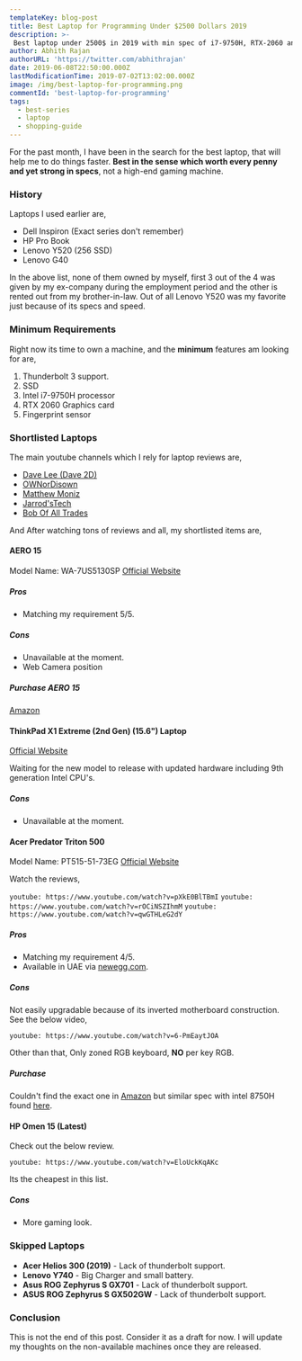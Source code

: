 ```yaml
---
templateKey: blog-post
title: Best Laptop for Programming Under $2500 Dollars 2019
description: >-
 Best laptop under 2500$ in 2019 with min spec of i7-9750H, RTX-2060 and Thunderbolt 3 support.
author: Abhith Rajan
authorURL: 'https://twitter.com/abhithrajan'
date: 2019-06-08T22:50:00.000Z
lastModificationTime: 2019-07-02T13:02:00.000Z
image: /img/best-laptop-for-programming.png
commentId: 'best-laptop-for-programming'
tags:
  - best-series
  - laptop
  - shopping-guide
---
```


For the past month, I have been in the search for the best laptop, that will help me to do things faster. **Best in the sense which worth every penny and yet strong in specs**, not a high-end gaming machine.

### History

Laptops I used earlier are,

- Dell Inspiron (Exact series don't remember)
- HP Pro Book
- Lenovo Y520 (256 SSD)
- Lenovo G40

In the above list, none of them owned by myself, first 3 out of the 4 was given by my ex-company during the employment period and the other is rented out from my brother-in-law. Out of all Lenovo Y520 was my favorite just because of its specs and speed.

### Minimum Requirements

Right now its time to own a machine, and the **minimum** features am looking for are,

1. Thunderbolt 3 support.
2. SSD
3. Intel i7-9750H processor
4. RTX 2060 Graphics card
5. Fingerprint sensor

### Shortlisted Laptops

The main youtube channels which I rely for laptop reviews are,

- [Dave Lee (Dave 2D)](https://www.youtube.com/channel/UCVYamHliCI9rw1tHR1xbkfw)
- [OWNorDisown](https://www.youtube.com/channel/UCkTweJExGMqp3NLvzvOn-yg)
- [Matthew Moniz](https://www.youtube.com/channel/UCVlMUh4WsDQvOxCJJXmWwdw)
- [Jarrod'sTech](https://www.youtube.com/channel/UC2Rzju32yQPkQ7oIhmeuLwg)
- [Bob Of All Trades](https://www.youtube.com/user/satanjamez)

And After watching tons of reviews and all, my shortlisted items are,

#### AERO 15

Model Name: WA-7US5130SP
[Official Website](https://store.gigabyte.us/aero-15-oled-wa-7us5130sp-uhd-amoled-i7-9750h-nvidia-geforce-rtx-2060-gddr6-6gb-16gb-ram-512gb-m-2-pcie-ssd-win-10-pro-gaming-laptop/)

##### Pros

- Matching my requirement 5/5.

##### Cons

- Unavailable at the moment.
- Web Camera position

##### Purchase AERO 15

[Amazon](https://amzn.to/2Xj05jQ)

#### ThinkPad X1 Extreme (2nd Gen) (15.6") Laptop

[Official Website](https://www.lenovo.com/us/en/laptops/thinkpad/thinkpad-x/X1-Extreme-Gen-2/p/22TP2TXX1E2)

Waiting for the new model to release with updated hardware including 9th generation Intel CPU's.

##### Cons

- Unavailable at the moment.

#### Acer Predator Triton 500

Model Name: PT515-51-73EG
[Official Website](https://www.acer.com/ac/en/US/content/predator-model/NH.Q50AA.003)

Watch the reviews,

`youtube: https://www.youtube.com/watch?v=pXkE0BlTBmI`
`youtube: https://www.youtube.com/watch?v=rOCiNSZIhmM`
`youtube: https://www.youtube.com/watch?v=qwGTHLeG2dY`

##### Pros

- Matching my requirement 4/5.
- Available in UAE via [newegg.com](https://www.newegg.com/global/ae-en/p/N82E16834316772?item=9SIA0ZX9AE2712&nm_mc=otc-hatch&cm_mmc=otc-hatch-_-notebooks-_-acer+america-_-9sia0zx9ae2712).

##### Cons

Not easily upgradable because of its inverted motherboard construction. See the below video,

`youtube: https://www.youtube.com/watch?v=6-PmEaytJOA`

Other than that, Only zoned RGB keyboard, **NO** per key RGB.

##### Purchase

Couldn't find the exact one in [Amazon](https://amzn.to/2KrpHcz) but similar spec with intel 8750H found [here](https://amzn.to/2KrpHcz).

#### HP Omen 15 (Latest)

Check out the below review.

`youtube: https://www.youtube.com/watch?v=EloUckKqAKc`

Its the cheapest in this list.

##### Cons

- More gaming look.

### Skipped Laptops

- **Acer Helios 300 (2019)** - Lack of thunderbolt support.
- **Lenovo Y740** - Big Charger and small battery.
- **Asus ROG Zephyrus S GX701** - Lack of thunderbolt support.
- **ASUS ROG Zephyrus S GX502GW** - Lack of thunderbolt support.

### Conclusion

This is not the end of this post. Consider it as a draft for now. I will update my thoughts on the non-available machines once they are released.
